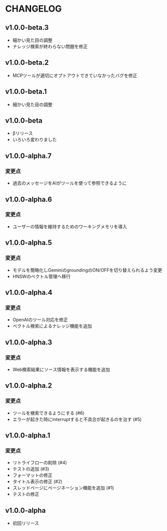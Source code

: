 # CHANGELOG

## v1.0.0-beta.3

- 細かい見た目の調整
- ナレッジ検索が終わらない問題を修正

## v1.0.0-beta.2

- MCPツールが適切にオプトアウトできていなかったバグを修正

## v1.0.0-beta.1

- 細かい見た目の調整

## v1.0.0-beta

- βリリース
- いろいろ変わりました

## v1.0.0-alpha.7

### 変更点

- 過去のメッセージをAIがツールを使って参照できるように

## v1.0.0-alpha.6

### 変更点

- ユーザーの情報を維持するためのワーキングメモリを導入

## v1.0.0-alpha.5

### 変更点

- モデルを簡略化しGeminiのgroundingのON/OFFを切り替えられるよう変更
- HNSWのベクトル管理へ移行

## v1.0.0-alpha.4

### 変更点

- OpenAIのツール対応を修正
- ベクトル検索によるナレッジ機能を追加

## v1.0.0-alpha.3

### 変更点

- Web検索結果にソース情報を表示する機能を追加

## v1.0.0-alpha.2

### 変更点

- ツールを検索できるようにする (#6)
- エラーが起きた時にinterruptすると不具合が起きるのを治す (#5)

## v1.0.0-alpha.1

### 変更点

- リトライフローの削除 (#4)
- テストの追加 (#3)
- フォーマットの修正
- タイトル表示の修正 (#2)
- スレッドページにページネーション機能を追加 (#1)
- テストの修正

## v1.0.0-alpha

- 初回リリース

